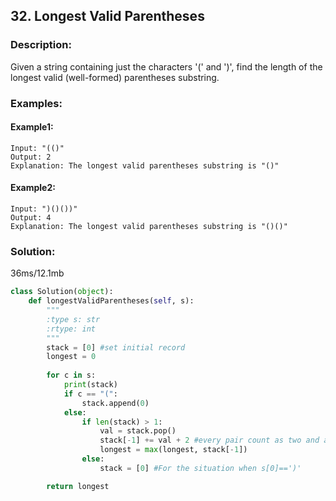 ## 32. Longest Valid Parentheses ##
### Description: ###
Given a string containing just the characters '(' and ')', find the length of the longest valid (well-formed) parentheses substring.

### Examples: ###
#### Example1: ####
```
Input: "(()"
Output: 2
Explanation: The longest valid parentheses substring is "()"
```
#### Example2: ####
```
Input: ")()())"
Output: 4
Explanation: The longest valid parentheses substring is "()()"
```

### Solution: ###
36ms/12.1mb
```python
class Solution(object):
    def longestValidParentheses(self, s):
        """
        :type s: str
        :rtype: int
        """
        stack = [0] #set initial record
        longest = 0
        
        for c in s:
            print(stack)
            if c == "(":
                stack.append(0)
            else:
                if len(stack) > 1:
                    val = stack.pop()
                    stack[-1] += val + 2 #every pair count as two and add to record stack
                    longest = max(longest, stack[-1])
                else:
                    stack = [0] #For the situation when s[0]==')'

        return longest
```
